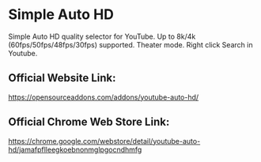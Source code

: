# Simple Auto HD
Simple Auto HD quality selector for YouTube. Up to 8k/4k (60fps/50fps/48fps/30fps) supported. Theater mode. Right click Search in Youtube.

## Official Website Link:
https://opensourceaddons.com/addons/youtube-auto-hd/

## Official Chrome Web Store Link:
https://chrome.google.com/webstore/detail/youtube-auto-hd/jamafpflleegkoebnonmglpgocndhmfg
